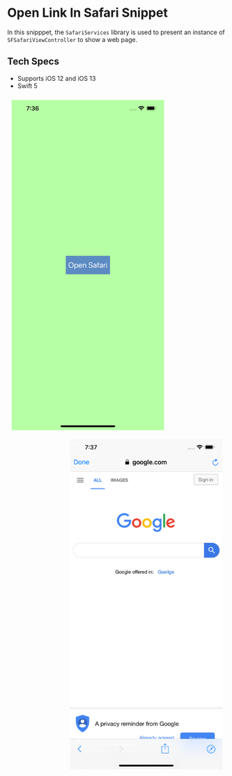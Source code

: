 # Open Link In Safari Snippet

In this snipppet, the ```SafariServices``` library is used to present an instance of ```SFSafariViewController``` to show a web page.

## Tech Specs

- Supports iOS 12 and iOS 13
- Swift 5

<p>
  <img align="left" style="padding: 10px;" src="images/image1.png" width="350" title="Image 1">
  <img align="right" style="padding: 10px;" src="images/image2.png" width="350" title="Image 2">
</p>

